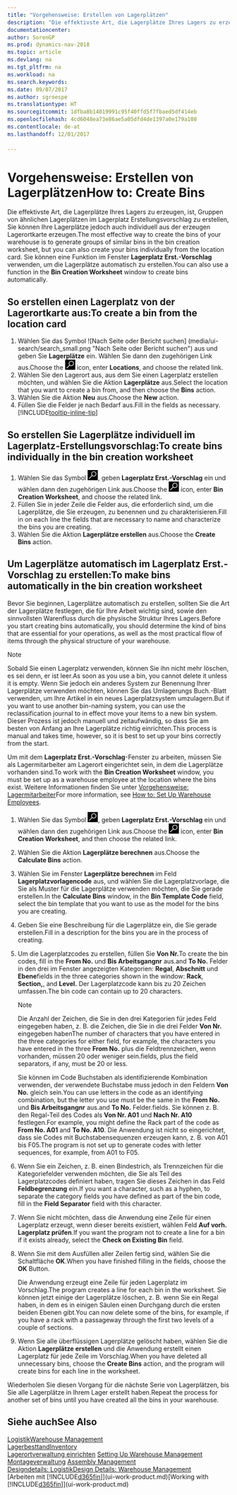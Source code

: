 ```yaml
---
title: "Vorgehensweise: Erstellen von Lagerplätzen"
description: "Die effektivste Art, die Lagerplätze Ihres Lagers zu erzeugen, ist, Gruppen von ähnlichen Lagerplätzen im Lagerplatz Erstellungsvorschlag zu erstellen, Sie können Ihre Lagerplätze jedoch auch individuell erzeugen."
documentationcenter: 
author: SorenGP
ms.prod: dynamics-nav-2018
ms.topic: article
ms.devlang: na
ms.tgt_pltfrm: na
ms.workload: na
ms.search.keywords: 
ms.date: 09/07/2017
ms.author: sgroespe
ms.translationtype: HT
ms.sourcegitcommit: 1dfba8b14019991c95f40ffd5f7fbaed5df414eb
ms.openlocfilehash: 4cd6048ea73e86ae5a05dfd4de1397a0e179a108
ms.contentlocale: de-at
ms.lasthandoff: 12/01/2017

---
```

# <a name="how-to-create-bins"></a><span data-ttu-id="c5786-103">Vorgehensweise: Erstellen von Lagerplätzen</span><span class="sxs-lookup"><span data-stu-id="c5786-103">How to: Create Bins</span></span>
<span data-ttu-id="c5786-104">Die effektivste Art, die Lagerplätze Ihres Lagers zu erzeugen, ist, Gruppen von ähnlichen Lagerplätzen im Lagerplatz Erstellungsvorschlag zu erstellen, Sie können Ihre Lagerplätze jedoch auch individuell aus der erzeugen Lagerortkarte erzeugen.</span><span class="sxs-lookup"><span data-stu-id="c5786-104">The most effective way to create the bins of your warehouse is to generate groups of similar bins in the bin creation worksheet, but you can also create your bins individually from the location card.</span></span> <span data-ttu-id="c5786-105">Sie können eine Funktion im Fenster **Lagerplatz Erst.-Vorschlag** verwenden, um die Lagerplätze automatisch zu erstellen.</span><span class="sxs-lookup"><span data-stu-id="c5786-105">You can also use a function in the **Bin Creation Worksheet** window to create bins automatically.</span></span>  

## <a name="to-create-a-bin-from-the-location-card"></a><span data-ttu-id="c5786-106">So erstellen einen Lagerplatz von der Lagerortkarte aus:</span><span class="sxs-lookup"><span data-stu-id="c5786-106">To create a bin from the location card</span></span>  
1.  <span data-ttu-id="c5786-107">Wählen Sie das Symbol ![Nach Seite oder Bericht suchen] (media/ui-search/search_small.png "Nach Seite oder Bericht suchen") aus und geben Sie **Lagerplätze** ein. Wählen Sie dann den zugehörigen Link aus.</span><span class="sxs-lookup"><span data-stu-id="c5786-107">Choose the ![Search for Page or Report](media/ui-search/search_small.png "Search for Page or Report icon") icon, enter **Locations**, and choose the related link.</span></span>  
2.  <span data-ttu-id="c5786-108">Wählen Sie den Lagerort aus, aus dem Sie einen Lagerplatz erstellen möchten, und wählen Sie die Aktion **Lagerplätze** aus.</span><span class="sxs-lookup"><span data-stu-id="c5786-108">Select the location that you want to create a bin from, and then choose the **Bins** action.</span></span>  
3. <span data-ttu-id="c5786-109">Wählen Sie die Aktion **Neu** aus.</span><span class="sxs-lookup"><span data-stu-id="c5786-109">Choose the **New** action.</span></span>
4. <span data-ttu-id="c5786-110">Füllen Sie die Felder je nach Bedarf aus.</span><span class="sxs-lookup"><span data-stu-id="c5786-110">Fill in the fields as necessary.</span></span> [!INCLUDE[tooltip-inline-tip](includes/tooltip-inline-tip_md.md)]  

## <a name="to-create-bins-individually-in-the-bin-creation-worksheet"></a><span data-ttu-id="c5786-111">So erstellen Sie Lagerplätze individuell im Lagerplatz-Erstellungsvorschlag:</span><span class="sxs-lookup"><span data-stu-id="c5786-111">To create bins individually in the bin creation worksheet</span></span>  
1.  <span data-ttu-id="c5786-112">Wählen Sie das Symbol ![Nach Seite oder Bericht suchen](media/ui-search/search_small.png "Nach Seite oder Bericht suchen"), geben **Lagerplatz Erst.-Vorschlag** ein und wählen dann den zugehörigen Link aus.</span><span class="sxs-lookup"><span data-stu-id="c5786-112">Choose the ![Search for Page or Report](media/ui-search/search_small.png "Search for Page or Report icon") icon, enter **Bin Creation Worksheet**, and choose the related link.</span></span>  
2.  <span data-ttu-id="c5786-113">Füllen Sie in jeder Zeile die Felder aus, die erforderlich sind, um die Lagerplätze, die Sie erzeugen, zu benennen und zu charakterisieren.</span><span class="sxs-lookup"><span data-stu-id="c5786-113">Fill in on each line the fields that are necessary to name and characterize the bins you are creating.</span></span>  
3.  <span data-ttu-id="c5786-114">Wählen Sie die Aktion **Lagerplätze erstellen** aus.</span><span class="sxs-lookup"><span data-stu-id="c5786-114">Choose the **Create Bins** action.</span></span>  

## <a name="to-make-bins-automatically-in-the-bin-creation-worksheet"></a><span data-ttu-id="c5786-115">Um Lagerplätze automatisch im Lagerplatz Erst.-Vorschlag zu erstellen:</span><span class="sxs-lookup"><span data-stu-id="c5786-115">To make bins automatically in the bin creation worksheet</span></span>  
<span data-ttu-id="c5786-116">Bevor Sie beginnen, Lagerplätze automatisch zu erstellen, sollten Sie die Art der Lagerplätze festlegen, die für Ihre Arbeit wichtig sind, sowie den sinnvollsten Warenfluss durch die physische Struktur Ihres Lagers.</span><span class="sxs-lookup"><span data-stu-id="c5786-116">Before you start creating bins automatically, you should determine the kind of bins that are essential for your operations, as well as the most practical flow of items through the physical structure of your warehouse.</span></span>  

> [!NOTE]  
>  <span data-ttu-id="c5786-117">Sobald Sie einen Lagerplatz verwenden, können Sie ihn nicht mehr löschen, es sei denn, er ist leer.</span><span class="sxs-lookup"><span data-stu-id="c5786-117">As soon as you use a bin, you cannot delete it unless it is empty.</span></span> <span data-ttu-id="c5786-118">Wenn Sie jedoch ein anderes System zur Benennung Ihrer Lagerplätze verwenden möchten, können Sie das Umlagerungs Buch.-Blatt verwenden, um Ihre Artikel in ein neues Lagerplatzsystem umzulagern.</span><span class="sxs-lookup"><span data-stu-id="c5786-118">But if you want to use another bin-naming system, you can use the reclassification journal to in effect move your items to a new bin system.</span></span> <span data-ttu-id="c5786-119">Dieser Prozess ist jedoch manuell und zeitaufwändig, so dass Sie am besten von Anfang an Ihre Lagerplätze richtig einrichten.</span><span class="sxs-lookup"><span data-stu-id="c5786-119">This process is manual and takes time, however, so it is best to set up your bins correctly from the start.</span></span>  

<span data-ttu-id="c5786-120">Um mit dem **Lagerplatz Erst.-Vorschlag**-Fenster zu arbeiten, müssen Sie als Lagermitarbeiter am Lagerort eingerichtet sein, in dem die Lagerplätze vorhanden sind.</span><span class="sxs-lookup"><span data-stu-id="c5786-120">To work with the **Bin Creation Worksheet** window, you must be set up as a warehouse employee at the location where the bins exist.</span></span> <span data-ttu-id="c5786-121">Weitere Informationen finden Sie unter [Vorgehensweise: Lagermitarbeiter](warehouse-how-to-set-up-warehouse-employees.md)</span><span class="sxs-lookup"><span data-stu-id="c5786-121">For more information, see [How to: Set Up Warehouse Employees](warehouse-how-to-set-up-warehouse-employees.md).</span></span>    

1.  <span data-ttu-id="c5786-122">Wählen Sie das Symbol ![Nach Seite oder Bericht suchen](media/ui-search/search_small.png "Nach Seite oder Bericht suchen"), geben **Lagerplatz Erst.-Vorschlag** ein und wählen dann den zugehörigen Link aus.</span><span class="sxs-lookup"><span data-stu-id="c5786-122">Choose the ![Search for Page or Report](media/ui-search/search_small.png "Search for Page or Report icon") icon, enter **Bin Creation Worksheet**, and then choose the related link.</span></span>  
2.  <span data-ttu-id="c5786-123">Wählen Sie die Aktion **Lagerplätze berechnen** aus.</span><span class="sxs-lookup"><span data-stu-id="c5786-123">Choose the **Calculate Bins** action.</span></span>
3. <span data-ttu-id="c5786-124">Wählen Sie im Fenster **Lagerplätze berechnen** im Feld **Lagerplatzvorlagencode** aus, und wählen Sie die Lagerplatzvorlage, die Sie als Muster für die Lagerplätze verwenden möchten, die Sie gerade erstellen.</span><span class="sxs-lookup"><span data-stu-id="c5786-124">In the **Calculate Bins** window, in the **Bin Template Code** field, select the bin template that you want to use as the model for the bins you are creating.</span></span>
4.  <span data-ttu-id="c5786-125">Geben Sie eine Beschreibung für die Lagerplätze ein, die Sie gerade erstellen.</span><span class="sxs-lookup"><span data-stu-id="c5786-125">Fill in a description for the bins you are in the process of creating.</span></span>  
5.  <span data-ttu-id="c5786-126">Um die Lagerplatzcodes zu erstellen, füllen Sie **Von Nr.**</span><span class="sxs-lookup"><span data-stu-id="c5786-126">To create the bin codes, fill in the **From No.**</span></span> <span data-ttu-id="c5786-127">und **Bis Arbeitsgangnr** aus.</span><span class="sxs-lookup"><span data-stu-id="c5786-127">and **To No.**</span></span> <span data-ttu-id="c5786-128">Felder in den drei im Fenster angezeigten Kategorien: **Regal**, **Abschnitt** und **Ebene**</span><span class="sxs-lookup"><span data-stu-id="c5786-128">fields in the three categories shown in the window: **Rack**, **Section,**, and **Level.**</span></span> <span data-ttu-id="c5786-129">Der Lagerplatzcode kann bis zu 20 Zeichen umfassen.</span><span class="sxs-lookup"><span data-stu-id="c5786-129">The bin code can contain up to 20 characters.</span></span>  

    > [!NOTE]  
    >  <span data-ttu-id="c5786-130">Die Anzahl der Zeichen, die Sie in den drei Kategorien für jedes Feld eingegeben haben, z. B. die Zeichen, die Sie in die drei Felder **Von Nr.** eingegeben haben</span><span class="sxs-lookup"><span data-stu-id="c5786-130">The number of characters that you have entered in the three categories for either field, for example, the characters you have entered in the three **From No.**</span></span> <span data-ttu-id="c5786-131">plus die Feldtrennzeichen, wenn vorhanden, müssen 20 oder weniger sein.</span><span class="sxs-lookup"><span data-stu-id="c5786-131">fields, plus the field separators, if any, must be 20 or less.</span></span>  

     <span data-ttu-id="c5786-132">Sie können im Code Buchstaben als identifizierende Kombination verwenden, der verwendete Buchstabe muss jedoch in den Feldern **Von No.** gleich sein.</span><span class="sxs-lookup"><span data-stu-id="c5786-132">You can use letters in the code as an identifying combination, but the letter you use must be the same in the **From No.**</span></span> <span data-ttu-id="c5786-133">und **Bis Arbeitsgangnr** aus.</span><span class="sxs-lookup"><span data-stu-id="c5786-133">and **To No.**</span></span> <span data-ttu-id="c5786-134">Felder.</span><span class="sxs-lookup"><span data-stu-id="c5786-134">fields.</span></span> <span data-ttu-id="c5786-135">Sie können z. B. den Regal-Teil des Codes als **Von Nr. A01** und **Nach Nr. A10** festlegen.</span><span class="sxs-lookup"><span data-stu-id="c5786-135">For example, you might define the Rack part of the code as **From No. A01** and **To No. A10**.</span></span> <span data-ttu-id="c5786-136">Die Anwendung ist nicht so eingerichtet, dass sie Codes mit Buchstabensequenzen erzeugen kann, z. B. von A01 bis F05.</span><span class="sxs-lookup"><span data-stu-id="c5786-136">The program is not set up to generate codes with letter sequences, for example, from A01 to F05.</span></span>  

6.  <span data-ttu-id="c5786-137">Wenn Sie ein Zeichen, z. B. einen Bindestrich, als Trennzeichen für die Kategoriefelder verwenden möchten, die Sie als Teil des Lagerplatzcodes definiert haben, tragen Sie dieses Zeichen in das Feld **Feldbegrenzung** ein.</span><span class="sxs-lookup"><span data-stu-id="c5786-137">If you want a character, such as a hyphen, to separate the category fields you have defined as part of the bin code, fill in the **Field Separator** field with this character.</span></span>  
7.  <span data-ttu-id="c5786-138">Wenn Sie nicht möchten, dass die Anwendung eine Zeile für einen Lagerplatz erzeugt, wenn dieser bereits existiert, wählen Feld **Auf vorh. Lagerplatz prüfen**.</span><span class="sxs-lookup"><span data-stu-id="c5786-138">If you want the program not to create a line for a bin if it exists already, select the **Check on Existing Bin** field.</span></span>  
8. <span data-ttu-id="c5786-139">Wenn Sie mit dem Ausfüllen aller Zeilen fertig sind, wählen Sie die Schaltfläche **OK**.</span><span class="sxs-lookup"><span data-stu-id="c5786-139">When you have finished filling in the fields, choose the **OK** Button.</span></span>

    <span data-ttu-id="c5786-140">Die Anwendung erzeugt eine Zeile für jeden Lagerplatz im Vorschlag.</span><span class="sxs-lookup"><span data-stu-id="c5786-140">The program creates a line for each bin in the worksheet.</span></span> <span data-ttu-id="c5786-141">Sie können jetzt einige der Lagerplätze löschen, z. B. wenn Sie ein Regal haben, in dem es in einigen Säulen einen Durchgang durch die ersten beiden Ebenen gibt.</span><span class="sxs-lookup"><span data-stu-id="c5786-141">You can now delete some of the bins, for example, if you have a rack with a passageway through the first two levels of a couple of sections.</span></span>  

9. <span data-ttu-id="c5786-142">Wenn Sie alle überflüssigen Lagerplätze gelöscht haben, wählen Sie die Aktion **Lagerplätze erstellen** und die Anwendung erstellt einen Lagerplatz für jede Zeile im Vorschlag.</span><span class="sxs-lookup"><span data-stu-id="c5786-142">When you have deleted all unnecessary bins, choose the **Create Bins** action, and the program will create bins for each line in the worksheet.</span></span>  

<span data-ttu-id="c5786-143">Wiederholen Sie diesen Vorgang für die nächste Serie von Lagerplätzen, bis Sie alle Lagerplätze in Ihrem Lager erstellt haben.</span><span class="sxs-lookup"><span data-stu-id="c5786-143">Repeat the process for another set of bins until you have created all the bins in your warehouse.</span></span>  

## <a name="see-also"></a><span data-ttu-id="c5786-144">Siehe auch</span><span class="sxs-lookup"><span data-stu-id="c5786-144">See Also</span></span>  
[<span data-ttu-id="c5786-145">Logistik</span><span class="sxs-lookup"><span data-stu-id="c5786-145">Warehouse Management</span></span>](warehouse-manage-warehouse.md)  
[<span data-ttu-id="c5786-146">Lagerbesttand</span><span class="sxs-lookup"><span data-stu-id="c5786-146">Inventory</span></span>](inventory-manage-inventory.md)  
<span data-ttu-id="c5786-147">[Lagerortverwaltung einrichten](warehouse-setup-warehouse.md)   </span><span class="sxs-lookup"><span data-stu-id="c5786-147">[Setting Up Warehouse Management](warehouse-setup-warehouse.md)   </span></span>  
<span data-ttu-id="c5786-148">[Montageverwaltung](assembly-assemble-items.md)  </span><span class="sxs-lookup"><span data-stu-id="c5786-148">[Assembly Management](assembly-assemble-items.md)  </span></span>  
[<span data-ttu-id="c5786-149">Designdetails: Logistik</span><span class="sxs-lookup"><span data-stu-id="c5786-149">Design Details: Warehouse Management</span></span>](design-details-warehouse-management.md)  
<span data-ttu-id="c5786-150">[Arbeiten mit [!INCLUDE[d365fin](includes/d365fin_md.md)]](ui-work-product.md)</span><span class="sxs-lookup"><span data-stu-id="c5786-150">[Working with [!INCLUDE[d365fin](includes/d365fin_md.md)]](ui-work-product.md)</span></span>


